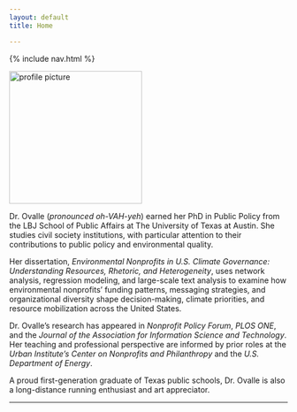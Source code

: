 ```yaml
---
layout: default
title: Home

---
```


{% include nav.html %}

<img class="profile-float" src="{{ '/assets/images/gitprofile.jpg' | relative_url }}" alt="profile picture" width="240" height="240">


Dr. Ovalle (_pronounced oh-VAH-yeh_) earned her PhD in Public Policy from the LBJ School of Public Affairs at The University of Texas at Austin. She studies civil society institutions, with particular attention to their contributions to public policy and environmental quality.

Her dissertation, *Environmental Nonprofits in U.S. Climate Governance: Understanding Resources, Rhetoric, and Heterogeneity*, uses network analysis, regression modeling, and large-scale text analysis to examine how environmental nonprofits’ funding patterns, messaging strategies, and organizational diversity shape decision-making, climate priorities, and resource mobilization across the United States.

Dr. Ovalle’s research has appeared in *Nonprofit Policy Forum*, *PLOS ONE*, and the *Journal of the Association for Information Science and Technology*. Her teaching and professional perspective are informed by prior roles at the *Urban Institute’s Center on Nonprofits and Philanthropy* and the *U.S. Department of Energy*.

A proud first-generation graduate of Texas public schools, Dr. Ovalle is also a long-distance running enthusiast and art appreciator.

---















